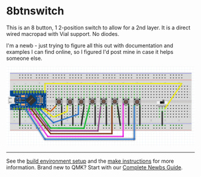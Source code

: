 # 8btnswitch

This is an 8 button, 1 2-position switch to allow for a 2nd layer. It is a direct wired macropad with Vial support. No diodes. 

I'm a newb - just trying to figure all this out with documentation and examples I can find online, so I figured I'd post mine in case it helps someone else. 

![breadboard wiring](8btnswitch.png)

----
See the [build environment setup](https://docs.qmk.fm/#/getting_started_build_tools) and the [make instructions](https://docs.qmk.fm/#/getting_started_make_guide) for more information. Brand new to QMK? Start with our [Complete Newbs Guide](https://docs.qmk.fm/#/newbs).